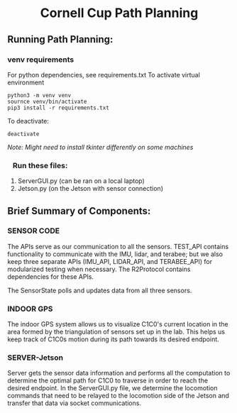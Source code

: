 <h1 align="center"> Cornell Cup Path Planning </h1>

## Running Path Planning:

### venv requirements
For python dependencies, see requirements.txt
To activate virtual environment
```
python3 -m venv venv
sournce venv/bin/activate
pip3 install -r requirements.txt
```
To deactivate:
```
deactivate
```

_Note: Might need to install tkinter differently on some machines_

### &ensp; Run these files:
1. ServerGUI.py (can be ran on a local laptop)
2. Jetson.py (on the Jetson with sensor connection)

## Brief Summary of Components:

### SENSOR CODE
The APIs serve as our communication to all the sensors. TEST_API contains functionality to communicate with the IMU, lidar, and terabee; but we also keep three separate APIs (IMU_API, LIDAR_API, and TERABEE_API) for modularized testing when necessary. The R2Protocol contains dependencies for these APIs.

The SensorState polls and updates data from all three sensors.

### INDOOR GPS
The indoor GPS system allows us to visualize C1C0's current location in the area formed by the triangulation of sensors set up in the lab. This helps us keep track of C1C0s motion during its path towards its desired endpoint.

### SERVER-Jetson
Server gets the sensor data information and performs all the computation to determine the optimal path for C1C0 to traverse in order to reach the desired endpoint. In the ServerGUI.py file, we determine the locomotion commands that need to be relayed to the locomotion side of the Jetson and transfer that data via socket communications.
